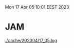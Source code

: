 Mon 17 Apr 05:10:01 EEST 2023
# JAM
<a href='./cache/202304/17_05.log'>./cache/202304/17_05.log</a>
